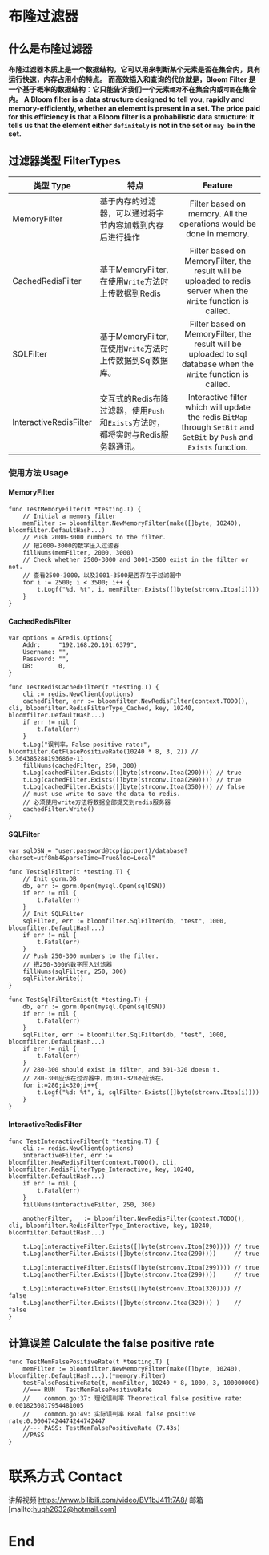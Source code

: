 # 布隆过滤器

## 什么是布隆过滤器
**布隆过滤器本质上是一个数据结构，它可以用来判断某个元素是否在集合内，具有运行快速，内存占用小的特点。
而高效插入和查询的代价就是，Bloom Filter 是一个基于概率的数据结构：它只能告诉我们一个元素`绝对`不在集合内或`可能`在集合内。
A Bloom filter is a data structure designed to tell you, rapidly and memory-efficiently, whether an element is present in a set.
The price paid for this efficiency is that a Bloom filter is a probabilistic data structure: it tells us that the element either `definitely` is not in the set or `may be` in the set.**

## 过滤器类型 FilterTypes

| 类型 Type        | 特点    |  Feature  |
| --------   | -----  | :----:  |
| MemoryFilter      | 基于内存的过滤器，可以通过将字节内容加载到内存后进行操作   |   Filter based on memory. All the operations would be done in memory.     |
| CachedRedisFilter        | 基于MemoryFilter, 在使用`Write`方法时上传数据到Redis   |   Filter based on MemoryFilter, the result will be uploaded to redis server when the `Write` function is called.   |
| SQLFilter        |   基于MemoryFilter, 在使用`Write`方法时上传数据到Sql数据库。    |  Filter based on MemoryFilter, the result will be uploaded to sql database when the `Write` function is called.  |
| InteractiveRedisFilter        |    交互式的Redis布隆过滤器，使用`Push`和`Exists`方法时，都将实时与Redis服务器通讯。    |  Interactive filter which will update the redis `BitMap` through `SetBit` and `GetBit` by `Push` and `Exists` function.  |

### 使用方法 Usage

#### MemoryFilter
```
func TestMemoryFilter(t *testing.T) {
	// Initial a memory filter
	memFilter := bloomfilter.NewMemoryFilter(make([]byte, 10240), bloomfilter.DefaultHash...)
	// Push 2000-3000 numbers to the filter.
	// 把2000-3000的数字压入过滤器
	fillNums(memFilter, 2000, 3000)
	// Check whether 2500-3000 and 3001-3500 exist in the filter or not.
	// 查看2500-3000，以及3001-3500是否存在于过滤器中
	for i := 2500; i < 3500; i++ {
		t.Logf("%d, %t", i, memFilter.Exists([]byte(strconv.Itoa(i))))
	}
}

```

#### CachedRedisFilter
```
var options = &redis.Options{
	Addr:     "192.168.20.101:6379",
	Username: "",
	Password: "",
	DB:       0,
}

func TestRedisCachedFilter(t *testing.T) {
	cli := redis.NewClient(options)
	cachedFilter, err := bloomfilter.NewRedisFilter(context.TODO(), cli, bloomfilter.RedisFilterType_Cached, key, 10240, bloomfilter.DefaultHash...)
	if err != nil {
		t.Fatal(err)
	}
	t.Log("误判率，False positive rate:", bloomfilter.GetFlasePositiveRate(10240 * 8, 3, 2)) // 5.364385288193686e-11
	fillNums(cachedFilter, 250, 300)
	t.Log(cachedFilter.Exists([]byte(strconv.Itoa(290)))) // true
	t.Log(cachedFilter.Exists([]byte(strconv.Itoa(299)))) // true
	t.Log(cachedFilter.Exists([]byte(strconv.Itoa(350)))) // false
	// must use write to save the data to redis.
	// 必须使用write方法将数据全部提交到redis服务器
	cachedFilter.Write()
}
```

#### SQLFilter
```
var sqlDSN = "user:password@tcp(ip:port)/database?charset=utf8mb4&parseTime=True&loc=Local"

func TestSqlFilter(t *testing.T) {
	// Init gorm.DB
	db, err := gorm.Open(mysql.Open(sqlDSN))
	if err != nil {
		t.Fatal(err)
	}
	// Init SQLFilter
	sqlFilter, err := bloomfilter.SqlFilter(db, "test", 1000, bloomfilter.DefaultHash...)
	if err != nil {
		t.Fatal(err)
	}
	// Push 250-300 numbers to the filter.
	// 把250-300的数字压入过滤器
	fillNums(sqlFilter, 250, 300)
	sqlFilter.Write()
}

func TestSqlFilterExist(t *testing.T) {
	db, err := gorm.Open(mysql.Open(sqlDSN))
	if err != nil {
		t.Fatal(err)
	}
	sqlFilter, err := bloomfilter.SqlFilter(db, "test", 1000, bloomfilter.DefaultHash...)
	if err != nil {
		t.Fatal(err)
	}
	// 280-300 should exist in filter, and 301-320 doesn't.
	// 280-300应该在过滤器中，而301-320不应该在。
	for i:=280;i<320;i++{
		t.Logf("%d: %t", i, sqlFilter.Exists([]byte(strconv.Itoa(i))))
	}
}

```

#### InteractiveRedisFilter
```
func TestInteractiveFilter(t *testing.T) {
	cli := redis.NewClient(options)
	interactiveFilter, err := bloomfilter.NewRedisFilter(context.TODO(), cli, bloomfilter.RedisFilterType_Interactive, key, 10240, bloomfilter.DefaultHash...)
	if err != nil {
		t.Fatal(err)
	}
	fillNums(interactiveFilter, 250, 300)

	anotherFilter, _ := bloomfilter.NewRedisFilter(context.TODO(), cli, bloomfilter.RedisFilterType_Interactive, key, 10240, bloomfilter.DefaultHash...)

	t.Log(interactiveFilter.Exists([]byte(strconv.Itoa(290)))) // true
	t.Log(anotherFilter.Exists([]byte(strconv.Itoa(290))))     // true

	t.Log(interactiveFilter.Exists([]byte(strconv.Itoa(299)))) // true
	t.Log(anotherFilter.Exists([]byte(strconv.Itoa(299))))     // true

	t.Log(interactiveFilter.Exists([]byte(strconv.Itoa(320)))) // false
	t.Log(anotherFilter.Exists([]byte(strconv.Itoa(320))) )    // false
}
```

## 计算误差 Calculate the false positive rate
```
func TestMemFalsePositiveRate(t *testing.T) {
	memFilter := bloomfilter.NewMemoryFilter(make([]byte, 10240), bloomfilter.DefaultHash...).(*memory.Filter)
	testFalsePositiveRate(t, memFilter, 10240 * 8, 1000, 3, 100000000)
	//=== RUN   TestMemFalsePositiveRate
	//    common.go:37: 理论误判率 Theoretical false positive rate: 0.0018230817954481005
	//    common.go:49: 实际误判率 Real false positive rate:0.00047424474244742447
	//--- PASS: TestMemFalsePositiveRate (7.43s)
	//PASS
}
```

# 联系方式 Contact
讲解视频 <https://www.bilibili.com/video/BV1bJ411t7A8/>
邮箱    [mailto:hugh2632@hotmail.com]

# End
